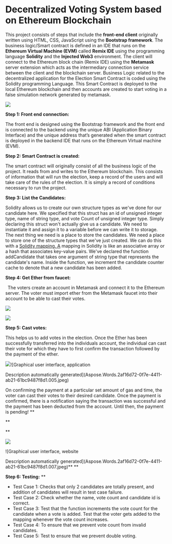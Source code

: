 # Decentralized Voting System based on Ethereum Blockchain

This project consists of steps that include the **front-end client** originally written using HTML, CSS, JavaScript using the **Bootstrap framework**. The business logic/Smart contract is defined in an IDE that runs on the **Ethereum Virtual Machine (EVM)** called **Remix IDE** using the programming language **Solidity** and the **Injected Web3** environment. The client will connect to the Ethereum block chain (Remix IDE) using the **Metamask** server extension which acts as the intermediary connection service between the client and the blockchain server. Business Logic related to the decentralized application for the Election Smart Contract is coded using the Solidity programming Language. This Smart Contract is deployed to the local Ethereum blockchain and then accounts are created to start voting in a false simulation network generated by metamask. 









![](Aspose.Words.2af16d72-0f7e-4411-ab21-61bc9487f8d1.001.png)



**Step 1: Front end connection:** 

The front end is designed using the Bootstrap framework and the front end is connected to the backend using the unique ABI (Application Binary Interface) and the unique address that’s generated when the smart contract is deployed in the backend IDE that runs on the Ethereum Virtual machine (EVM). 



**Step 2: Smart Contract is created:** 

The smart contract will originally consist of all the business logic of the project. It reads from and writes to the Ethereum blockchain. This consists of information that will run the election, keep a record of the users and will take care of the rules of the election. It is simply a record of conditions necessary to run the project. 



**Step 3: List the Candidates:** 

Solidity allows us to create our own structure types as we've done for our candidate here. We specified that this struct has an id of unsigned integer type, name of string type, and vote Count of unsigned integer type. Simply declaring this struct won't actually give us a candidate. We need to instantiate it and assign it to a variable before we can write it to storage. The next thing we need is a place to store the candidates. We need a place to store one of the structure types that we've just created. We can do this with a [Solidity mapping.](https://solidity.readthedocs.io/en/v0.4.21/types.html?highlight=mapping&mappings)[ ](https://solidity.readthedocs.io/en/v0.4.21/types.html?highlight=mapping&mappings)[A](https://solidity.readthedocs.io/en/v0.4.21/types.html?highlight=mapping&mappings) mapping in Solidity is like an associative array or a hash that associates key-value pairs. We've declared the function addCandidate that takes one argument of string type that represents the candidate's name. Inside the function, we increment the candidate counter cache to denote that a new candidate has been added. 



**Step 4: Get Ether from faucet:** 

` `The voters create an account in Metamask and connect it to the Ethereum server. The voter must import ether from the Metamask faucet into their account to be able to cast their votes.  





![](Aspose.Words.2af16d72-0f7e-4411-ab21-61bc9487f8d1.002.png)















![](Aspose.Words.2af16d72-0f7e-4411-ab21-61bc9487f8d1.003.png)

**Step 5: Cast votes:** 

This helps us to add votes in the election. Once the Ether has been successfully transferred into the individuals account, the individual can cast their vote for which they have to first confirm the transaction followed by the payment of the ether. 







![](Aspose.Words.2af16d72-0f7e-4411-ab21-61bc9487f8d1.004.png)![Graphical user interface, application

Description automatically generated](Aspose.Words.2af16d72-0f7e-4411-ab21-61bc9487f8d1.005.jpeg)



On confirming the payment at a particular set amount of gas and time, the voter can cast their votes to their desired candidate. Once the payment is confirmed, there is a notification saying the transaction was successful and the payment has been deducted from the account. Until then, the payment is pending! 
**

**

**


![](Aspose.Words.2af16d72-0f7e-4411-ab21-61bc9487f8d1.006.png)

![Graphical user interface, website

Description automatically generated](Aspose.Words.2af16d72-0f7e-4411-ab21-61bc9487f8d1.007.jpeg)** 
**


**Step 6: Testing:** 
**


- Test Case 1: Checks that only 2 candidates are totally present, and addition of candidates will result in test case failure. 
- Test Case 2: Check whether the name, vote count and candidate id is correct. 
- Test Case 3: Test that the function increments the vote count for the candidate when a vote is added. Test that the voter gets added to the mapping whenever the vote count increases. 
- Test Case 4: To ensure that we prevent vote count from invalid candidates. 
- Test Case 5: Test to ensure that we prevent double voting. 


